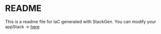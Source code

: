 # README
This is a readme file for IaC generated with StackGen.
You can modify your appStack -> [here](http://main.dev.stackgen.com/appstacks/f41b2a35-8003-41c6-b795-c3e2a55ccfe1)
